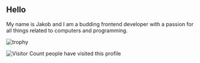 ## Hello
My name is Jakob and I am a budding frontend developer with a passion for all things related to computers and programming.








![trophy](https://github-profile-trophy.vercel.app/?username=JakobRaap)

![Visitor Count](https://profile-counter.glitch.me/JakobRaap/count.svg) people have visited this profile


